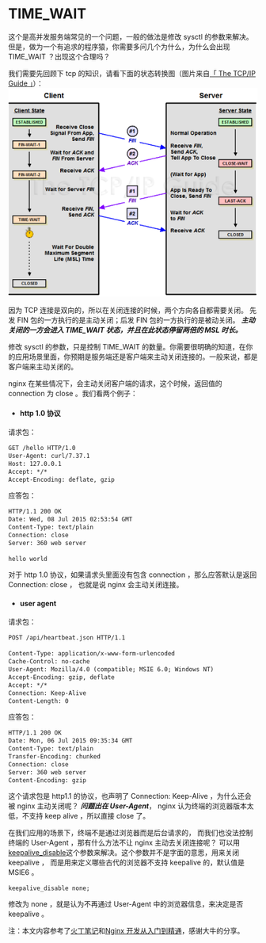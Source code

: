 # TIME_WAIT
这个是高并发服务端常见的一个问题，一般的做法是修改 sysctl 的参数来解决。
但是，做为一个有追求的程序猿，你需要多问几个为什么，为什么会出现 TIME_WAIT ？出现这个合理吗？

我们需要先回顾下 tcp 的知识，请看下面的状态转换图（图片来自[「 The TCP/IP Guide 」](http://www.tcpipguide.com/)）：
![tcp](images/tcp.png)

因为 TCP 连接是双向的，所以在关闭连接的时候，两个方向各自都需要关闭。
先发 FIN 包的一方执行的是主动关闭；后发 FIN 包的一方执行的是被动关闭。
***主动关闭的一方会进入 TIME_WAIT 状态，并且在此状态停留两倍的 MSL 时长。***

修改 sysctl 的参数，只是控制 TIME_WAIT 的数量。你需要很明确的知道，在你的应用场景里面，你预期是服务端还是客户端来主动关闭连接的。一般来说，都是客户端来主动关闭的。

nginx 在某些情况下，会主动关闭客户端的请求，这个时候，返回值的 connection 为 close 。我们看两个例子：

*  #### http 1.0 协议

请求包：

```
GET /hello HTTP/1.0
User-Agent: curl/7.37.1
Host: 127.0.0.1
Accept: */*
Accept-Encoding: deflate, gzip

```

应答包：

```
HTTP/1.1 200 OK
Date: Wed, 08 Jul 2015 02:53:54 GMT
Content-Type: text/plain
Connection: close
Server: 360 web server

hello world
```
对于 http 1.0 协议，如果请求头里面没有包含 connection ，那么应答默认是返回 Connection: close ，
也就是说 nginx 会主动关闭连接。

*   #### user agent
请求包：

```
POST /api/heartbeat.json HTTP/1.1

Content-Type: application/x-www-form-urlencoded
Cache-Control: no-cache
User-Agent: Mozilla/4.0 (compatible; MSIE 6.0; Windows NT)
Accept-Encoding: gzip, deflate
Accept: */*
Connection: Keep-Alive
Content-Length: 0
```

应答包：

```
HTTP/1.1 200 OK
Date: Mon, 06 Jul 2015 09:35:34 GMT
Content-Type: text/plain
Transfer-Encoding: chunked
Connection: close
Server: 360 web server
Content-Encoding: gzip
```
这个请求包是 http1.1 的协议，也声明了 Connection: Keep-Alive ，为什么还会被 nginx 主动关闭呢？
***问题出在 User-Agent***， nginx 认为终端的浏览器版本太低，不支持 keep alive ，所以直接 close 了。

在我们应用的场景下，终端不是通过浏览器而是后台请求的，
而我们也没法控制终端的 User-Agent ，那有什么方法不让 nginx 主动去关闭连接呢？
可以用[keepalive_disable](http://nginx.org/en/docs/http/ngx_http_core_module.html#keepalive_disable)这个参数来解决。这个参数并不是字面的意思，用来关闭 keepalive ，
而是用来定义哪些古代的浏览器不支持 keepalive 的，默认值是 MSIE6 。

```
keepalive_disable none;
```
修改为 none ，就是认为不再通过 User-Agent 中的浏览器信息，来决定是否 keepalive 。


注：本文内容参考了[火丁笔记](http://huoding.com/2013/12/31/316)和[Nginx 开发从入门到精通](http://tengine.taobao.org/book/chapter_02.html)，感谢大牛的分享。
